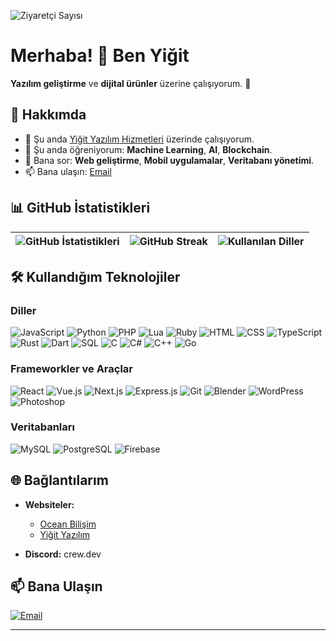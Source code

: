![Ziyaretçi Sayısı](https://visitor-badge.laobi.icu/badge?page_id=crewcik)

# Merhaba! 👋 Ben Yiğit

**Yazılım geliştirme** ve **dijital ürünler** üzerine çalışıyorum. 🚀

## 🚀 Hakkımda

- 🔭 Şu anda [Yiğit Yazılım Hizmetleri](https://www.yigitdev.com.tr) üzerinde çalışıyorum.
- 🌱 Şu anda öğreniyorum: **Machine Learning**, **AI**, **Blockchain**.
- 💬 Bana sor: **Web geliştirme**, **Mobil uygulamalar**, **Veritabanı yönetimi**.
- 📫 Bana ulaşın: [Email](mailto:yazilimcrew@gmail.com)

## 📊 GitHub İstatistikleri

| ![GitHub İstatistikleri](https://github-readme-stats.vercel.app/api?username=crewcik&theme=tokyonight&hide_border=true&include_all_commits=true&count_private=true) | ![GitHub Streak](https://github-readme-streak-stats.herokuapp.com/?user=crewcik&theme=tokyonight&hide_border=true) | ![Kullanılan Diller](https://github-readme-stats.vercel.app/api/top-langs/?username=crewcik&theme=tokyonight&hide_border=true&include_all_commits=true&count_private=true&layout=compact) |
|------------------------|----------------|---------------------|

## 🛠️ Kullandığım Teknolojiler

### Diller
![JavaScript](https://img.shields.io/badge/-JavaScript-333333?style=flat&logo=javascript)
![Python](https://img.shields.io/badge/-Python-333333?style=flat&logo=python)
![PHP](https://img.shields.io/badge/-PHP-333333?style=flat&logo=php)
![Lua](https://img.shields.io/badge/-Lua-333333?style=flat&logo=lua)
![Ruby](https://img.shields.io/badge/-Ruby-333333?style=flat&logo=ruby)
![HTML](https://img.shields.io/badge/-HTML-333333?style=flat&logo=html5)
![CSS](https://img.shields.io/badge/-CSS-333333?style=flat&logo=css3)
![TypeScript](https://img.shields.io/badge/-TypeScript-333333?style=flat&logo=typescript)
![Rust](https://img.shields.io/badge/-Rust-333333?style=flat&logo=rust)
![Dart](https://img.shields.io/badge/-Dart-333333?style=flat&logo=dart)
![SQL](https://img.shields.io/badge/-SQL-333333?style=flat&logo=postgresql)
![C](https://img.shields.io/badge/-C-333333?style=flat&logo=c)
![C#](https://img.shields.io/badge/-C%23-333333?style=flat&logo=sharp)
![C++](https://img.shields.io/badge/-C++-333333?style=flat&logo=c%2B%2B)
![Go](https://img.shields.io/badge/-Go-333333?style=flat&logo=Go)

### Frameworkler ve Araçlar
![React](https://img.shields.io/badge/-React-333333?style=flat&logo=react)
![Vue.js](https://img.shields.io/badge/-Vue.js-333333?style=flat&logo=vue.js)
![Next.js](https://img.shields.io/badge/-Next.js-333333?style=flat&logo=next.js)
![Express.js](https://img.shields.io/badge/-Express.js-333333?style=flat&logo=express)
![Git](https://img.shields.io/badge/-Git-333333?style=flat&logo=git)
![Blender](https://img.shields.io/badge/-Blender-333333?style=flat&logo=blender)
![WordPress](https://img.shields.io/badge/-WordPress-333333?style=flat&logo=wordpress)
![Photoshop](https://img.shields.io/badge/-Photoshop-333333?style=flat&logo=adobe-photoshop)

### Veritabanları
![MySQL](https://img.shields.io/badge/-MySQL-333333?style=flat&logo=mysql)
![PostgreSQL](https://img.shields.io/badge/-PostgreSQL-333333?style=flat&logo=postgresql)
![Firebase](https://img.shields.io/badge/-Firebase-333333?style=flat&logo=firebase)

## 🌐 Bağlantılarım

- **Websiteler:**
  - [Ocean Bilişim](https://www.oceanbilisim.com.tr)
  - [Yiğit Yazılım](https://www.yigitdev.com.tr)

- **Discord:** crew.dev

## 📫 Bana Ulaşın

[![Email](https://img.shields.io/badge/Email-333333?style=flat&logo=gmail)](mailto:yazilimcrew@gmail.com)

---
